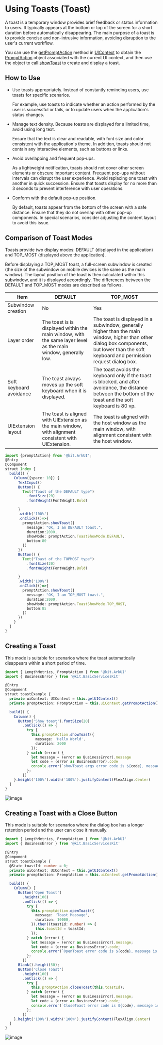 # Using Toasts (Toast)

A toast is a temporary window provides brief feedback or status information to users. It typically appears at the bottom or top of the screen for a short duration before automatically disappearing. The main purpose of a toast is to provide concise and non-intrusive information, avoiding disruption to the user's current workflow.


You can use the [getPromptAction](../reference/apis-arkui/js-apis-arkui-UIContext.md#getpromptaction) method in [UIContext](../reference/apis-arkui/js-apis-arkui-UIContext.md#uicontext) to obtain the [PromptAction](../reference/apis-arkui/js-apis-arkui-UIContext.md#promptaction) object associated with the current UI context, and then use the object to call [showToast](../reference/apis-arkui/js-apis-arkui-UIContext.md#showtoast) to create and display a toast.

## How to Use

 - Use toasts appropriately. Instead of constantly reminding users, use toasts for specific scenarios.

    ​For example, use toasts to indicate whether an action performed by the user is successful or fails, or to update users when the application's status changes.

 - Manage text density. Because toasts are displayed for a limited time, avoid using long text.

   Ensure that the text is clear and readable, with font size and color consistent with the application's theme. In addition, toasts should not contain any interactive elements, such as buttons or links.

 - Avoid overlapping and frequent pop-ups.

   As a lightweight notification, toasts should not cover other screen elements or obscure important content. Frequent pop-ups without intervals can disrupt the user experience. Avoid replacing one toast with another in quick succession. Ensure that toasts display for no more than 3 seconds to prevent interference with user operations.

 - Conform with the default pop-up position.

   By default, toasts appear from the bottom of the screen with a safe distance. Ensure that they do not overlap with other pop-up components. In special scenarios, consider adjusting the content layout to avoid this issue.

## Comparison of Toast Modes

Toasts provide two display modes: DEFAULT (displayed in the application) and TOP\_MOST (displayed above the application).

Before displaying a TOP_MOST toast, a full-screen subwindow is created (the size of the subwindow on mobile devices is the same as the main window). The layout position of the toast is then calculated within this subwindow, and it is displayed accordingly. The differences between the DEFAULT and TOP_MOST modes are described as follows.

| Item| DEFAULT | TOP_MOST |
| --- | --- | --- |
| Subwindow creation | No| Yes|
| Layer order| The toast is is displayed within the main window, with the same layer level as the main window, generally low.| The toast is displayed in a subwindow, generally higher than the main window, higher than other dialog box components, but lower than the soft keyboard and permission request dialog box.|
| Soft keyboard avoidance| The toast always moves up the soft keyboard when it is displayed.| The toast avoids the keyboard only if the toast is blocked, and after avoidance, the distance between the bottom of the toast and the soft keyboard is 80 vp.|
| UIExtension layout| The toast is aligned with UIExtension as the main window, with alignment consistent with UIExtension.| The toast is aligned with the host window as the main window, with alignment consistent with the host window.|

```ts
import {promptAction} from '@kit.ArkUI';
@Entry
@Component
struct Index {
  build() {
    Column({space: 10}) {
      TextInput()
      Button() {
        Text("Toast of the DEFAULT type")
          .fontSize(20)
          .fontWeight(FontWeight.Bold)

      }
      .width('100%')
      .onClick(()=>{
        promptAction.showToast({
          message: "OK, I am DEFAULT toast.",
          duration:2000,
          showMode: promptAction.ToastShowMode.DEFAULT,
          bottom:80
        })
      })
      Button() {
        Text("Toast of the TOPMOST type")
          .fontSize(20)
          .fontWeight(FontWeight.Bold)

      }
      .width('100%')
      .onClick(()=>{
        promptAction.showToast({
          message: "OK, I am TOP_MOST toast.",
          duration:2000,
          showMode: promptAction.ToastShowMode.TOP_MOST,
          bottom:85
        })
      })
    }
  }
}
```

## Creating a Toast

This mode is suitable for scenarios where the toast automatically disappears within a short period of time.

```ts
import { LengthMetrics, PromptAction } from '@kit.ArkUI'
import { BusinessError } from '@kit.BasicServicesKit'

@Entry
@Component
struct toastExample {
  private uiContext: UIContext = this.getUIContext()
  private promptAction: PromptAction = this.uiContext.getPromptAction()

  build() {
    Column() {
      Button('Show toast').fontSize(20)
        .onClick(() => {
          try {
            this.promptAction.showToast({
              message: 'Hello World',
              duration: 2000
            });
          } catch (error) {
            let message = (error as BusinessError).message
            let code = (error as BusinessError).code
            console.error(`showToast args error code is ${code}, message is ${message}`);
          };
        })
    }.height('100%').width('100%').justifyContent(FlexAlign.Center)
  }
}
```

![image](figures/UIToast1.gif)

## Creating a Toast with a Close Button

This mode is suitable for scenarios where the dialog box has a longer retention period and the user can close it manually.

```ts
import { LengthMetrics, PromptAction } from '@kit.ArkUI'
import { BusinessError } from '@kit.BasicServicesKit'

@Entry
@Component
struct toastExample {
  @State toastId: number = 0;
  private uiContext: UIContext = this.getUIContext()
  private promptAction: PromptAction = this.uiContext.getPromptAction()

  build() {
    Column() {
      Button('Open Toast')
        .height(100)
        .onClick(() => {
          try {
            this.promptAction.openToast({
              message: 'Toast Massage',
              duration: 10000,
            }).then((toastId: number) => {
              this.toastId = toastId;
            });
          } catch (error) {
            let message = (error as BusinessError).message;
            let code = (error as BusinessError).code;
            console.error(`OpenToast error code is ${code}, message is ${message}`);
          };
        })
      Blank().height(50);
      Button('Close Toast')
        .height(100)
        .onClick(() => {
          try {
            this.promptAction.closeToast(this.toastId);
          } catch (error) {
            let message = (error as BusinessError).message;
            let code = (error as BusinessError).code;
            console.error(`CloseToast error code is ${code}, message is ${message}`);
          };
        })
    }.height('100%').width('100%').justifyContent(FlexAlign.Center)
  }
}
```

![image](figures/UIToast.gif)
